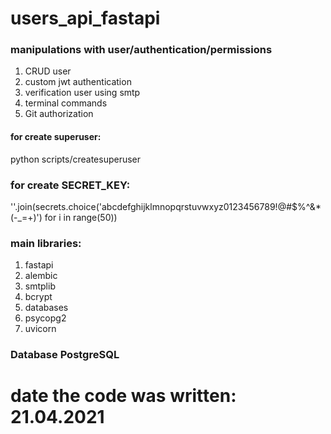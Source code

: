 # users_api_fastapi

### manipulations with user/authentication/permissions
1) CRUD user
2) custom jwt authentication
3) verification user using smtp
4) terminal commands
5) Git authorization

#### for create superuser:
python scripts/createsuperuser

### for create SECRET_KEY:
''.join(secrets.choice('abcdefghijklmnopqrstuvwxyz0123456789!@#$%^&*(-_=+)') for i in range(50))

### main libraries: 
1) fastapi
2) alembic
3) smtplib
4) bcrypt
5) databases
6) psycopg2
7) uvicorn

### Database PostgreSQL

# date the code was written: 21.04.2021
